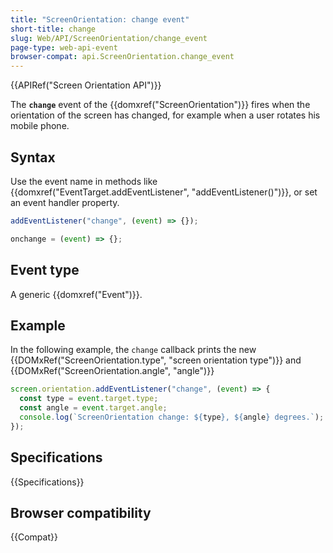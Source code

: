 ```yaml
---
title: "ScreenOrientation: change event"
short-title: change
slug: Web/API/ScreenOrientation/change_event
page-type: web-api-event
browser-compat: api.ScreenOrientation.change_event
---
```


{{APIRef("Screen Orientation API")}}

The **`change`** event of the {{domxref("ScreenOrientation")}} fires when the orientation of the screen has changed, for example when a user rotates his mobile phone.

## Syntax

Use the event name in methods like {{domxref("EventTarget.addEventListener", "addEventListener()")}}, or set an event handler property.

```js
addEventListener("change", (event) => {});

onchange = (event) => {};
```

## Event type

A generic {{domxref("Event")}}.

## Example

In the following example, the `change` callback prints the new {{DOMxRef("ScreenOrientation.type", "screen orientation type")}} and {{DOMxRef("ScreenOrientation.angle", "angle")}}

```js
screen.orientation.addEventListener("change", (event) => {
  const type = event.target.type;
  const angle = event.target.angle;
  console.log(`ScreenOrientation change: ${type}, ${angle} degrees.`);
});
```

## Specifications

{{Specifications}}

## Browser compatibility

{{Compat}}
